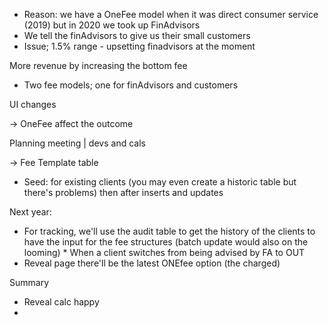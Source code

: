 * Reason: we have a OneFee model when it was direct consumer service (2019) but in 2020 we took up FinAdvisors
* We tell the finAdvisors to give us their small customers
* Issue; 1.5% range - upsetting finadvisors at the moment

More revenue by increasing the bottom fee
* Two fee models; one for finAdvisors and customers


UI changes

-> OneFee affect the outcome 


Planning meeting | devs and cals

-> Fee Template table
- Seed: for existing clients (you may even create a historic table but there's problems) then after inserts and updates

Next year:
* For tracking, we'll use the audit table to get the history of the clients to have the input for the fee structures (batch update would also on the looming)
		* When a client switches from being advised by FA to OUT
* Reveal page there'll be the latest ONEfee option (the charged)

Summary
* Reveal calc happy
* 
